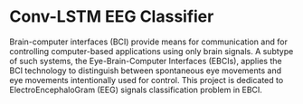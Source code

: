 # Conv-LSTM EEG Classifier
Brain-computer interfaces (BCI) provide means for communication and for controlling computer-based applications using only brain signals. 
A subtype of such systems, the Eye-Brain-Computer Interfaces (EBCIs), applies the BCI technology to distinguish between spontaneous eye 
movements and eye movements intentionally used for control.
This project is dedicated to ElectroEncephaloGram (EEG) signals classification problem in EBCI.

